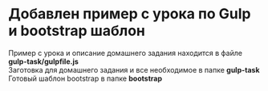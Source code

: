 # Добавлен пример с урока по Gulp и bootstrap шаблон

Пример с урока и описание домашнего задания находится в файле **gulp-task/gulpfile.js**
<br/>
Заготовка для домашнего задания и все необходимое в папке **gulp-task**
<br/>
Готовый шаблон bootstrap в папке **bootstrap**
